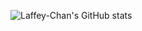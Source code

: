 ![Laffey-Chan's GitHub stats](https://github-readme-stats.vercel.app/api?username=Laffey-chan&show_icons=true&theme=tokyonight)


<!--
**Laffey-chan/Laffey-chan** is a ✨ _special_ ✨ repository because its `README.md` (this file) appears on your GitHub profile.

Here are some ideas to get you started:

- 🔭 I’m currently working on ...
- 🌱 I’m currently learning ...
- 👯 I’m looking to collaborate on ...
- 🤔 I’m looking for help with ...
- 💬 Ask me about ...
- 📫 How to reach me: ...
- 😄 Pronouns: ...
- ⚡ Fun fact: ...
-->
